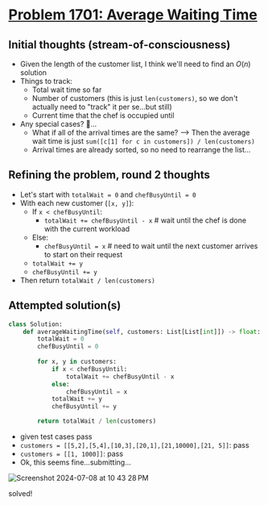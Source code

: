 # [Problem 1701: Average Waiting Time](https://leetcode.com/problems/average-waiting-time/description/?envType=daily-question)

## Initial thoughts (stream-of-consciousness)
- Given the length of the customer list, I think we'll need to find an $O(n)$ solution
- Things to track:
    - Total wait time so far
    - Number of customers (this is just `len(customers)`, so we don't actually need to "track" it per se...but still)
    - Current time that the chef is occupied until
- Any special cases?  🤔...
    - What if all of the arrival times are the same?  --> Then the average wait time is just `sum([c[1] for c in customers]) / len(customers)`
    - Arrival times are already sorted, so no need to rearrange the list...

## Refining the problem, round 2 thoughts
- Let's start with `totalWait = 0` and `chefBusyUntil = 0`
- With each new customer (`[x, y]`):
    - If `x < chefBusyUntil`:
        - `totalWait += chefBusyUntil - x`  # wait until the chef is done with the current workload
    - Else:
        - `chefBusyUntil = x`  # need to wait until the next customer arrives to start on their request
    - `totalWait += y`
    - `chefBusyUntil += y`
- Then return `totalWait / len(customers)`

## Attempted solution(s)
```python
class Solution:
    def averageWaitingTime(self, customers: List[List[int]]) -> float:
        totalWait = 0
        chefBusyUntil = 0
        
        for x, y in customers:
            if x < chefBusyUntil:
                totalWait += chefBusyUntil - x
            else:
                chefBusyUntil = x
            totalWait += y
            chefBusyUntil += y

        return totalWait / len(customers)
```
- given test cases pass
- `customers = [[5,2],[5,4],[10,3],[20,1],[21,10000],[21, 5]]`: pass
- `customers = [[1, 1000]]`: pass
- Ok, this seems fine...submitting...

![Screenshot 2024-07-08 at 10 43 28 PM](https://github.com/ContextLab/leetcode-solutions/assets/9030494/d5bcb9a8-1e6d-4867-9158-2a7d68f2b796)

solved!
